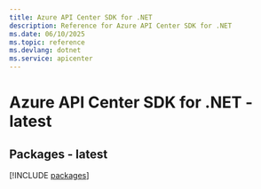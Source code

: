 ```yaml
---
title: Azure API Center SDK for .NET
description: Reference for Azure API Center SDK for .NET
ms.date: 06/10/2025
ms.topic: reference
ms.devlang: dotnet
ms.service: apicenter
---
```

# Azure API Center SDK for .NET - latest
## Packages - latest
[!INCLUDE [packages](api-center-index.md)]